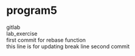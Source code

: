 # program5
gitlab<br>
lab_exercise<br>
first commit for rebase function<br>
this line is for updating break line second commit
